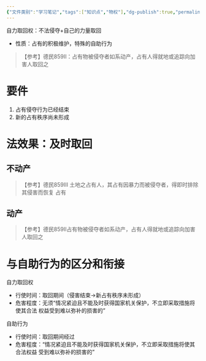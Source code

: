 ```yaml
---
{"文件类别":"学习笔记","tags":["知识点","物权"],"dg-publish":true,"permalink":"/学习笔记studyup/物权法学/自力取回权/","dgPassFrontmatter":true,"created":"2024-10-25T09:09:30.579+08:00","updated":"2024-10-25T09:14:50.230+08:00"}
---
```


自力取回权：不法侵夺+自己的力量取回
- 性质：占有的积极维护，特殊的自助行为
>【参考】德民859II：占有物被侵夺者如系动产，占有人得就地或追踪向加害人取回之

# 要件
1. 占有侵夺行为已经结束
2. 新的占有秩序尚未形成
# 法效果：及时取回
## 不动产
>【参考】德民859III 土地之占有人，其占有因暴力而被侵夺者，得即时排除其侵害而恢复 占有

## 动产
>【参考】德民859II占有物被侵夺者如系动产，占有人得就地或追踪向加害人取回之

# 与自助行为的区分和衔接
自力取回权
- 行使时间：取回期间（侵害结束→新占有秩序未形成）
- 危害程度：无须“情况紧迫且不能及时获得国家机关保护，不立即采取措施将使其合法 权益受到难以弥补的损害的”

自助行为
- 行使时间：取回期间经过
- 危害程度：“情况紧迫且不能及时获得国家机关保护，不立即采取措施将使其合法权益 受到难以弥补的损害的”